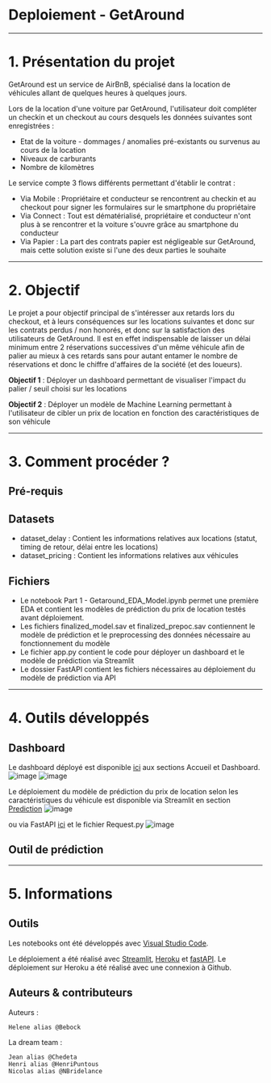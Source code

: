 # Deploiement - GetAround

---

# 1. Présentation du projet

GetAround est un service de AirBnB, spécialisé dans la location de véhicules allant de quelques heures à quelques jours. 

Lors de la location d'une voiture par GetAround, l'utilisateur doit compléter un checkin et un checkout au cours desquels les données suivantes sont enregistrées : 
- Etat de la voiture - dommages / anomalies pré-existants ou survenus au cours de la location
- Niveaux de carburants
- Nombre de kilomètres

Le service compte 3 flows différents permettant d'établir le contrat : 
- Via Mobile : Propriétaire et conducteur se rencontrent au checkin et au checkout pour signer les formulaires sur le smartphone du propriétaire
- Via Connect : Tout est dématérialisé, propriétaire et conducteur n'ont plus à se rencontrer et la voiture s'ouvre grâce au smartphone du conducteur
- Via Papier : La part des contrats papier est négligeable sur GetAround, mais cette solution existe si l'une des deux parties le souhaite

---

# 2. Objectif 

Le projet a pour objectif principal de s'intéresser aux retards lors du checkout, et à leurs conséquences sur les locations suivantes et donc sur les contrats perdus / non honorés, et donc sur la satisfaction des utilisateurs de GetAround. 
Il est en effet indispensable de laisser un délai minimum entre 2 réservations successives d'un même véhicule afin de palier au mieux à ces retards sans pour autant entamer le nombre de réservations et donc le chiffre d'affaires de la société (et des loueurs). 

**Objectif 1** : Déployer un dashboard permettant de visualiser l'impact du palier / seuil choisi sur les locations

**Objectif 2** : Déployer un modèle de Machine Learning permettant à l'utilisateur de cibler un prix de location en fonction des caractéristiques de son véhicule

---

# 3. Comment procéder ?

## Pré-requis

## Datasets 

- dataset_delay : Contient les informations relatives aux locations (statut, timing de retour, délai entre les locations)
- dataset_pricing : Contient les informations relatives aux véhicules 

## Fichiers

- Le notebook Part 1 - Getaround_EDA_Model.ipynb permet une première EDA et contient les modèles de prédiction du prix de location testés avant déploiement.
- Les fichiers finalized_model.sav et finalized_prepoc.sav contiennent le modèle de prédiction et le preprocessing des données nécessaire au fonctionnement du modèle
- Le fichier app.py contient le code pour déployer un dashboard et le modèle de prédiction via Streamlit
- Le dossier FastAPI contient les fichiers nécessaires au déploiement du modèle de prédiction via API 

---

# 4. Outils développés 

## Dashboard 

Le dashboard déployé est disponible [ici](https://getaround-ln.herokuapp.com/) aux sections Accueil et Dashboard. 
![image](https://user-images.githubusercontent.com/38078432/203615883-599081ef-1776-45f7-bf91-b4545832b4ec.png)
![image](https://user-images.githubusercontent.com/38078432/203615983-417a4bca-0b0d-437d-a5de-b6d344d2a7ae.png)

Le déploiement du modèle de prédiction du prix de location selon les caractéristiques du véhicule est disponible via Streamlit en section [Prediction](https://getaround-ln.herokuapp.com/)
![image](https://user-images.githubusercontent.com/38078432/203616113-63659286-1216-48dd-8c38-92b8cd94017e.png)

ou via FastAPI [ici](https://fastapi-ln.herokuapp.com/docs) et le fichier Request.py
![image](https://user-images.githubusercontent.com/38078432/203616211-06134dfd-7c6b-423c-b574-29084ee6aa77.png)


## Outil de prédiction

---

# 5. Informations

## Outils

Les notebooks ont été développés avec [Visual Studio Code](https://code.visualstudio.com/).

Le déploiement a été réalisé avec [Streamlit](https://streamlit.io/), [Heroku](https://www.heroku.com/platform) et [fastAPI](https://fastapi.tiangolo.com/). Le déploiement sur Heroku a été réalisé avec une connexion à Github. 

## Auteurs & contributeurs

Auteurs :

    Helene alias @Bebock

La dream team :

    Jean alias @Chedeta
    Henri alias @HenriPuntous
    Nicolas alias @NBridelance



 
